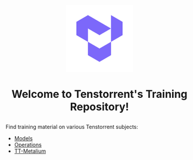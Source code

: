 <div align="center">

<img src="https://github.com/tenstorrent/tt-metal/blob/main/docs/source/common/images/favicon.png" width="180" height="180" />

<h1>

Welcome to Tenstorrent's Training Repository!

</h1>

</div>

Find training material on various Tenstorrent subjects:

- [Models](https://github.com/tenstorrent/tt-training/tree/main/models)
- [Operations](https://github.com/tenstorrent/tt-training/tree/main/operations)
- [TT-Metalium](https://github.com/tenstorrent/tt-training/tree/main/tt-metalium)

